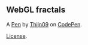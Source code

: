 WebGL fractals
----------------


A [Pen](https://codepen.io/Thijn09/pen/Jjzgmgp) by [Thijn09](https://codepen.io/Thijn09) on [CodePen](https://codepen.io).

[License](https://codepen.io/license/pen/Jjzgmgp).
